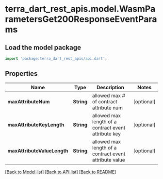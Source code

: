 # terra_dart_rest_apis.model.WasmParametersGet200ResponseEventParams

## Load the model package
```dart
import 'package:terra_dart_rest_apis/api.dart';
```

## Properties
Name | Type | Description | Notes
------------ | ------------- | ------------- | -------------
**maxAttributeNum** | **String** | allowed max # of contract attribute num | [optional] 
**maxAttributeKeyLength** | **String** | allowed max length of a contract event attribute key | [optional] 
**maxAttributeValueLength** | **String** | allowed max length of a contract event attribute value | [optional] 

[[Back to Model list]](../README.md#documentation-for-models) [[Back to API list]](../README.md#documentation-for-api-endpoints) [[Back to README]](../README.md)


